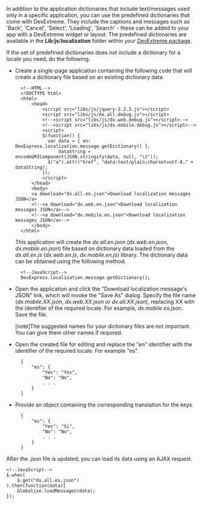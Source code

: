 In addition to the application dictionaries that include text/messages used only in a specific application, you can use the predefined dictionaries that come with DevExtreme. They include the captions and messages such as 'Back', 'Cancel', 'Select', 'Loading', 'Search' - these can be added to your app with a DevExtreme widget or layout. The predefined dictionaries are available in the **Lib**/**js**/**localization** folder within your [DevExtreme package](/concepts/Common/07%20DevExtreme%20Packages '/Documentation/Guide/Common/DevExtreme_Packages/').

If the set of predefined dictionaries does not include a dictionary for a locale you need, do the following.

- Create a single-page application containing the following code that will create a dictionary file based on an existing dictionary data.

        <!--HTML-->
        <!DOCTYPE html>
        <html>
            <head>
                <script src="libs/js/jquery-2.2.3.js"></script>
                <script src="libs/js/dx.all.debug.js"></script>
                <!--<script src="libs/js/dx.web.debug.js"></script>-->
                <!--<script src="libs/js/dx.mobile.debug.js"></script>-->
                <script> 
                $(function() {
                  var data = { en: DevExpress.localization.message.getDictionary() },
                      dataString = encodeURIComponent(JSON.stringify(data, null, "\t"));
                  $("a").attr("href", "data:text/plain;charset=utf-8," + dataString);
                });
                </script>
            </head>
            <body>
            <a download="dx.all.en.json">Download localization messages JSON</a>
            <!--<a download="dx.web.en.json">Download localization messages JSON</a>-->
            <!--<a download="dx.mobile.en.json">Download localization messages JSON</a>-->
            </body>
        </html>

    This application will create the *dx.all.en.json* (*dx.web.en.json*, *dx.mobile.en.json*) file based on dictionary data loaded from the *dx.all.en.js* (*dx.web.en.js*, *dx.mobile.en.js*) library.
    The dictionary data can be obtained using the following method.

        <!--JavaScript-->
        DevExpress.localization.message.getDictionary();

- Open the application and click the "Download localization message's JSON" link, which will invoke the "Save As" dialog. Specify the file name (*dx.mobile.XX.json*, *dx.web.XX.json* or *dx.all.XX.json*), replacing XX with the identifier of the required locale. For example, *dx.mobile.es.json*. Save the file.

    [note]The suggested names for your dictionary files are not important. You can give them other names if required.

- Open the created file for editing and replace the "en" identifier with the identifier of the required locale. For example "es".

        {
            "es": {
                "Yes": "Yes",
                "No": "No",
                . . .
            }
        }

- Provide an object containing the corresponding translation for the keys.

        {
            "es": {
                "Yes": "Si",
                "No": "No",
                . . .
            }
        }

After the *.json* file is updated, you can load its data using an AJAX request.

    <!--JavaScript-->
    $.when(
        $.get("dx.all.es.json")
    ).then(function(data){
        Globalize.loadMessages(data);
    });